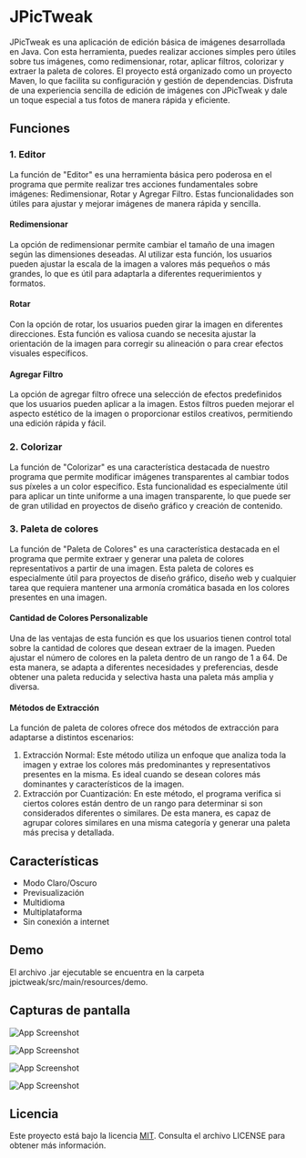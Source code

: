 # JPicTweak

JPicTweak es una aplicación de edición básica de imágenes desarrollada en Java. Con esta herramienta, puedes realizar acciones simples pero útiles sobre tus imágenes, como redimensionar, rotar, aplicar filtros, colorizar y extraer la paleta de colores. El proyecto está organizado como un proyecto Maven, lo que facilita su configuración y gestión de dependencias. Disfruta de una experiencia sencilla de edición de imágenes con JPicTweak y dale un toque especial a tus fotos de manera rápida y eficiente.

## Funciones

### 1. Editor
La función de "Editor" es una herramienta básica pero poderosa en el programa que permite realizar tres acciones fundamentales sobre imágenes: Redimensionar, Rotar y Agregar Filtro. Estas funcionalidades son útiles para ajustar y mejorar imágenes de manera rápida y sencilla.

#### Redimensionar
La opción de redimensionar permite cambiar el tamaño de una imagen según las dimensiones deseadas. Al utilizar esta función, los usuarios pueden ajustar la escala de la imagen a valores más pequeños o más grandes, lo que es útil para adaptarla a diferentes requerimientos y formatos.

#### Rotar
Con la opción de rotar, los usuarios pueden girar la imagen en diferentes direcciones. Esta función es valiosa cuando se necesita ajustar la orientación de la imagen para corregir su alineación o para crear efectos visuales específicos.

#### Agregar Filtro
La opción de agregar filtro ofrece una selección de efectos predefinidos que los usuarios pueden aplicar a la imagen. Estos filtros pueden mejorar el aspecto estético de la imagen o proporcionar estilos creativos, permitiendo una edición rápida y fácil.

### 2. Colorizar
La función de "Colorizar" es una característica destacada de nuestro programa que permite modificar imágenes transparentes al cambiar todos sus píxeles a un color específico. Esta funcionalidad es especialmente útil para aplicar un tinte uniforme a una imagen transparente, lo que puede ser de gran utilidad en proyectos de diseño gráfico y creación de contenido.

### 3. Paleta de colores
La función de "Paleta de Colores" es una característica destacada en el programa que permite extraer y generar una paleta de colores representativos a partir de una imagen. Esta paleta de colores es especialmente útil para proyectos de diseño gráfico, diseño web y cualquier tarea que requiera mantener una armonía cromática basada en los colores presentes en una imagen.

#### Cantidad de Colores Personalizable

Una de las ventajas de esta función es que los usuarios tienen control total sobre la cantidad de colores que desean extraer de la imagen. Pueden ajustar el número de colores en la paleta dentro de un rango de 1 a 64. De esta manera, se adapta a diferentes necesidades y preferencias, desde obtener una paleta reducida y selectiva hasta una paleta más amplia y diversa.

#### Métodos de Extracción

La función de paleta de colores ofrece dos métodos de extracción para adaptarse a distintos escenarios:

1. Extracción Normal: Este método utiliza un enfoque que analiza toda la imagen y extrae los colores más predominantes y representativos presentes en la misma. Es ideal cuando se desean colores más dominantes y característicos de la imagen.
2. Extracción por Cuantización: En este método, el programa verifica si ciertos colores están dentro de un rango para determinar si son considerados diferentes o similares. De esta manera, es capaz de agrupar colores similares en una misma categoría y generar una paleta más precisa y detallada.

## Características

- Modo Claro/Oscuro
- Previsualización
- Multidioma
- Multiplataforma
- Sin conexión a internet

## Demo

El archivo .jar ejecutable se encuentra en la carpeta jpictweak/src/main/resources/demo.

## Capturas de pantalla

![App Screenshot](https://drive.google.com/uc?id=1X1ojWzSWOQIMeSMbMqYNeKDlp8mMzMfl)

![App Screenshot](https://drive.google.com/uc?id=1X4ybL-dp1ZNrpRuK7_DbuayXrlRrDpCa)

![App Screenshot](https://drive.google.com/uc?id=1X6xvhH9ACftXCgtGqKeL1bXkBmb1rHiU)

![App Screenshot](https://drive.google.com/uc?id=1XCcSdw8aaAxeCqJ19JPeuXRRiWW8ocr6)

## Licencia

Este proyecto está bajo la licencia [MIT](https://choosealicense.com/licenses/mit/). Consulta el archivo LICENSE para obtener más información.
